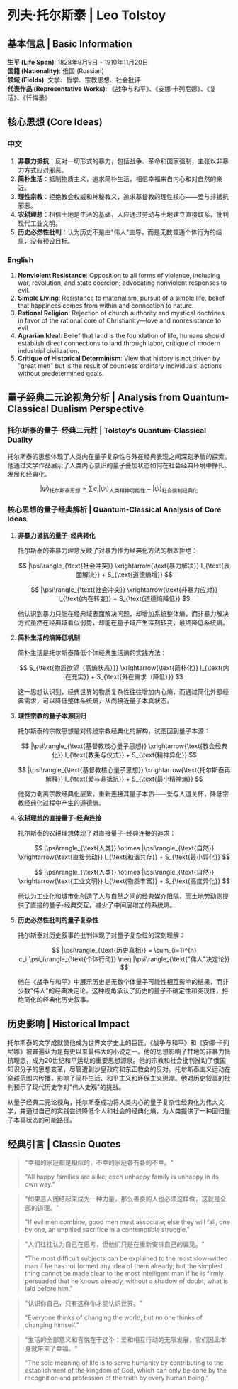 # 列夫·托尔斯泰 | Leo Tolstoy

## 基本信息 | Basic Information

**生平 (Life Span)**: 1828年9月9日 - 1910年11月20日  
**国籍 (Nationality)**: 俄国 (Russian)  
**领域 (Fields)**: 文学、哲学、宗教思想、社会批评  
**代表作品 (Representative Works)**: 《战争与和平》、《安娜·卡列尼娜》、《复活》、《忏悔录》

## 核心思想 (Core Ideas)

### 中文
1. **非暴力抵抗**：反对一切形式的暴力，包括战争、革命和国家强制，主张以非暴力方式应对邪恶。
2. **简朴生活**：抵制物质主义，追求简朴生活，相信幸福来自内心和对自然的亲近。
3. **理性宗教**：拒绝教会权威和神秘教义，追求基督教的理性核心——爱与非抵抗邪恶。
4. **农耕理想**：相信土地是生活的基础，人应通过劳动与土地建立直接联系，批判现代工业文明。
5. **历史必然性批判**：认为历史不是由"伟人"主导，而是无数普通个体行为的结果，没有预设目标。

### English
1. **Nonviolent Resistance**: Opposition to all forms of violence, including war, revolution, and state coercion; advocating nonviolent responses to evil.
2. **Simple Living**: Resistance to materialism, pursuit of a simple life, belief that happiness comes from within and connection to nature.
3. **Rational Religion**: Rejection of church authority and mystical doctrines in favor of the rational core of Christianity—love and nonresistance to evil.
4. **Agrarian Ideal**: Belief that land is the foundation of life, humans should establish direct connections to land through labor, critique of modern industrial civilization.
5. **Critique of Historical Determinism**: View that history is not driven by "great men" but is the result of countless ordinary individuals' actions without predetermined goals.

## 量子经典二元论视角分析 | Analysis from Quantum-Classical Dualism Perspective

### 托尔斯泰的量子-经典二元性 | Tolstoy's Quantum-Classical Duality

托尔斯泰的思想体现了人类内在量子复杂性与外在经典表现之间深刻矛盾的探索。他通过文学作品展示了人类内心意识的量子叠加状态如何在社会经典环境中挣扎、发展和经典化。

$$
|\psi\rangle_{\text{托尔斯泰思想}} = \sum_i c_i|\psi_i\rangle_{\text{人类精神可能性}} - |\psi\rangle_{\text{社会强制经典化}}
$$

### 核心思想的量子经典解析 | Quantum-Classical Analysis of Core Ideas

1. **非暴力抵抗的量子-经典转化**

   托尔斯泰的非暴力理念反映了对暴力作为经典化方法的根本拒绝：

   $$
   |\psi\rangle_{\text{社会冲突}} \xrightarrow{\text{暴力解决}} I_{\text{表面解决}} + S_{\text{道德熵增}}
   $$

   $$
   |\psi\rangle_{\text{社会冲突}} \xrightarrow{\text{非暴力应对}} I_{\text{内在转变}} + S_{\text{道德熵降低}}
   $$

   他认识到暴力只能在经典域表面解决问题，却增加系统整体熵，而非暴力解决方式虽然在经典域看似弱势，却能在量子域产生深刻转变，最终降低系统熵。

2. **简朴生活的熵降低机制**

   简朴生活是托尔斯泰降低个体经典生活熵的实践方法：

   $$
   S_{\text{物质欲望（高熵状态）}} \xrightarrow{\text{简朴化}} I_{\text{内在充实}} + S_{\text{外在需求（降低）}}
   $$

   这一思想认识到，经典世界的物质复杂性往往增加内心熵，而通过简化外部经典需求，可以降低整体系统熵，从而接近量子本真状态。

3. **理性宗教的量子本源回归**

   托尔斯泰的宗教思想是对传统宗教经典化的解构，试图回到量子本源：

   $$
   |\psi\rangle_{\text{基督教核心量子思想}} \xrightarrow{\text{教会经典化}} I_{\text{教条与仪式}} + S_{\text{精神异化}}
   $$

   $$
   |\psi\rangle_{\text{基督教核心量子思想}} \xrightarrow{\text{托尔斯泰再解释}} I_{\text{爱与非抵抗}} + S_{\text{最小精神熵}}
   $$

   他努力剥离宗教经典化层累，重新连接其量子本质——爱与人道关怀，降低宗教经典化过程中产生的道德熵。

4. **农耕理想的直接量子-经典连接**

   托尔斯泰的农耕理想体现了对直接量子-经典连接的追求：

   $$
   |\psi\rangle_{\text{人类}} \otimes |\psi\rangle_{\text{自然}} \xrightarrow{\text{直接劳动}} I_{\text{和谐共存}} + S_{\text{最小异化}}
   $$

   $$
   |\psi\rangle_{\text{人类}} \otimes |\psi\rangle_{\text{自然}} \xrightarrow{\text{工业文明}} I_{\text{物质丰富}} + S_{\text{高度异化}}
   $$

   他认为工业化和城市化创造了人与自然之间的经典媒介阻隔，而土地劳动则提供了直接的量子-经典交互，减少了中间层增加的系统熵。

5. **历史必然性批判的量子复杂性**

   托尔斯泰对历史叙事的批判体现了对量子复杂性的深刻理解：

   $$
   |\psi\rangle_{\text{历史真相}} = \sum_{i=1}^{n} c_i|\psi_i\rangle_{\text{个体行动}} \neq |\psi\rangle_{\text{"伟人"决定论}}
   $$

   他在《战争与和平》中展示历史是无数个体量子可能性相互影响的结果，而非少数"伟人"的经典决定论。这种视角承认了历史的量子不确定性和突现性，拒绝简化的经典化历史叙事。

## 历史影响 | Historical Impact

托尔斯泰的文学成就使他成为世界文学史上的巨匠，《战争与和平》和《安娜·卡列尼娜》被普遍认为是有史以来最伟大的小说之一。他的思想影响了甘地的非暴力抵抗理念，成为20世纪和平运动的重要思想源泉。他的宗教和社会批判推动了俄国知识分子的思想变革，尽管遭到沙皇政府和东正教会的反对。托尔斯泰主义运动在全球范围内传播，影响了简朴生活、和平主义和环保主义思潮。他对历史叙事的批判预示了现代历史学对"伟人史观"的挑战。

从量子经典二元论视角，托尔斯泰成功将人类内心的量子复杂性经典化为伟大文学，并通过自己的实践尝试降低个人和社会的经典化熵，为人类提供了一种回归量子本真状态的可能路径。

## 经典引言 | Classic Quotes

> "幸福的家庭都是相似的，不幸的家庭各有各的不幸。"
> 
> "All happy families are alike; each unhappy family is unhappy in its own way."

> "如果恶人团结起来成为一种力量，那么善良的人也必须这样做，这就是全部的道理。"
> 
> "If evil men combine, good men must associate; else they will fall, one by one, an unpitied sacrifice in a contemptible struggle."

> "人们往往认为自己在思考，但他们只是在重新安排自己的偏见。"
> 
> "The most difficult subjects can be explained to the most slow-witted man if he has not formed any idea of them already; but the simplest thing cannot be made clear to the most intelligent man if he is firmly persuaded that he knows already, without a shadow of doubt, what is laid before him."

> "认识你自己，只有这样你才能认识世界。"
> 
> "Everyone thinks of changing the world, but no one thinks of changing himself."

> "生活的全部意义和喜悦在于这个：爱和相互行动的无限发展，它们因此本身就带来了幸福。"
> 
> "The sole meaning of life is to serve humanity by contributing to the establishment of the kingdom of God, which can only be done by the recognition and profession of the truth by every human being." 